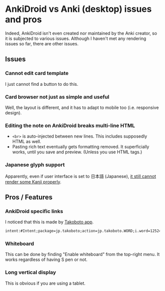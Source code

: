 # AnkiDroid vs Anki (desktop) issues and pros

Indeed, AnkiDroid isn't even created nor maintained by the Anki creator, so it is subjected to various issues. Although I haven't met any rendering issues so far, there are other issues.

## Issues

### Cannot edit card template

I just cannot find a button to do this.

### Card browser not just as simple and useful

Well, the layout is different, and it has to adapt to mobile too (i.e. responsive design).

### Editing the note on AnkiDroid breaks multi-line HTML

- `<br>` is auto-injected between new lines. This includes supposedly HTML as well.
- Pasting rich text eventually gets formatting removed. It superficially works, until you save and preview. (Unless you use HTML tags.)

### Japanese glyph support

Apparently, even if user interface is set to 日本語 (Japanese), [it still cannot render some Kanji properly](/japanese-issues).

## Pros / Features

### AnkiDroid specific links

I noticed that this is made by [Takoboto app](https://play.google.com/store/apps/details?id=jp.takoboto).

```html
intent:#Intent;package=jp.takoboto;action=jp.takoboto.WORD;i.word=1252490;S.browser_fallback_url=http%3A%2F%2Ftakoboto.jp%2F%3Fw%3D1252490;end
```

### Whiteboard

This can be done by finding "Enable whiteboard" from the top-right menu. It works regardless of having S pen or not.

### Long vertical display

This is obvious if you are using a tablet.
